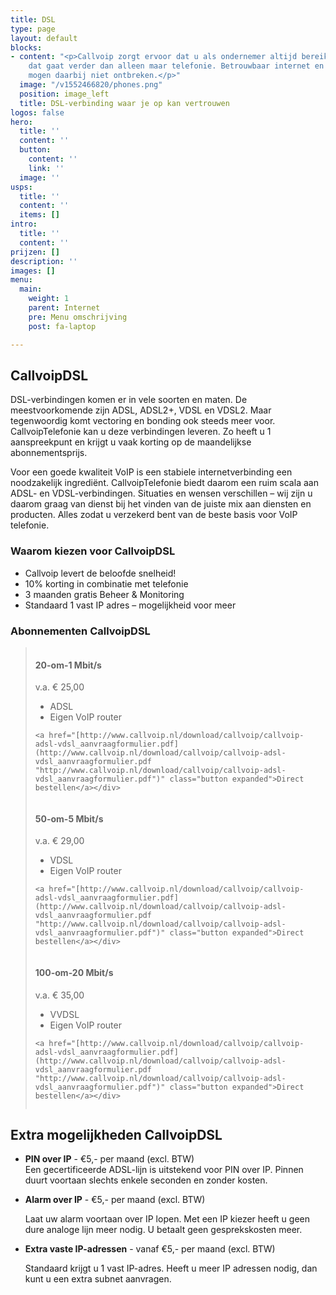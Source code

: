```yaml
---
title: DSL
type: page
layout: default
blocks:
- content: "<p>Callvoip zorgt ervoor dat u als ondernemer altijd bereikbaar bent,
    dat gaat verder dan alleen maar telefonie. Betrouwbaar internet en goede apparatuur
    mogen daarbij niet ontbreken.</p>"
  image: "/v1552466820/phones.png"
  position: image_left
  title: DSL-verbinding waar je op kan vertrouwen
logos: false
hero:
  title: ''
  content: ''
  button:
    content: ''
    link: ''
  image: ''
usps:
  title: ''
  content: ''
  items: []
intro:
  title: ''
  content: ''
prijzen: []
description: ''
images: []
menu:
  main:
    weight: 1
    parent: Internet
    pre: Menu omschrijving
    post: fa-laptop

---
```

## CallvoipDSL

DSL-verbindingen komen er in vele soorten en maten. De meestvoorkomende zijn ADSL, ADSL2+, VDSL en VDSL2. Maar tegenwoordig komt vectoring en bonding ook steeds meer voor. CallvoipTelefonie kan u deze verbindingen leveren. Zo heeft u 1 aanspreekpunt en krijgt u vaak korting op de maandelijkse abonnementsprijs.

Voor een goede kwaliteit VoIP is een stabiele internetverbinding een noodzakelijk ingrediënt. CallvoipTelefonie biedt daarom een ruim scala aan ADSL- en VDSL-verbindingen. Situaties en wensen verschillen – wij zijn u daarom graag van dienst bij het vinden van de juiste mix aan diensten en producten. Alles zodat u verzekerd bent van de beste basis voor VoIP telefonie.

### Waarom kiezen voor CallvoipDSL

* Callvoip levert de beloofde snelheid!
* 10% korting in combinatie met telefonie
* 3 maanden gratis Beheer & Monitoring
* Standaard 1 vast IP adres – mogelijkheid voor meer

### Abonnementen CallvoipDSL

> <div class="row">
>
> <div class="column medium-4">
>
> <div class="price">
>
> <div class="price-head">
>
> <h4>20-om-1 Mbit/s</h4>
>
> <span>v.a. € 25,00</span>
>
> </div>
>
> <div class="price-body">
>
> <ul>
>
> <li>ADSL</li>
>
> <li>Eigen VoIP router</li>
>
> </ul>
>
> </div>
>
> <div class="price-footer">
>
>     <a href="[http://www.callvoip.nl/download/callvoip/callvoip-adsl-vdsl_aanvraagformulier.pdf](http://www.callvoip.nl/download/callvoip/callvoip-adsl-vdsl_aanvraagformulier.pdf "http://www.callvoip.nl/download/callvoip/callvoip-adsl-vdsl_aanvraagformulier.pdf")" class="button expanded">Direct bestellen</a></div>
>
> </div>
>
> </div>
>
> <div class="column medium-4">
>
> <div class="price">
>
> <div class="price-head">
>
> <h4>50-om-5 Mbit/s</h4>
>
> <span>v.a. € 29,00</span>
>
> </div>
>
> <div class="price-body">
>
> <ul>
>
> <li>VDSL</li>
>
> <li>Eigen VoIP router</li>
>
> </ul>
>
> </div>
>
> <div class="price-footer">
>
>     <a href="[http://www.callvoip.nl/download/callvoip/callvoip-adsl-vdsl_aanvraagformulier.pdf](http://www.callvoip.nl/download/callvoip/callvoip-adsl-vdsl_aanvraagformulier.pdf "http://www.callvoip.nl/download/callvoip/callvoip-adsl-vdsl_aanvraagformulier.pdf")" class="button expanded">Direct bestellen</a></div>
>
> </div>
>
> </div>
>
> <div class="column medium-4">
>
> <div class="price">
>
> <div class="price-head">
>
> <h4>100-om-20 Mbit/s</h4>
>
> <span>v.a. € 35,00</span>
>
> </div>
>
> <div class="price-body">
>
> <ul>
>
> <li>VVDSL</li>
>
> <li>Eigen VoIP router</li>
>
> </ul>
>
> </div>
>
> <div class="price-footer">
>
>     <a href="[http://www.callvoip.nl/download/callvoip/callvoip-adsl-vdsl_aanvraagformulier.pdf](http://www.callvoip.nl/download/callvoip/callvoip-adsl-vdsl_aanvraagformulier.pdf "http://www.callvoip.nl/download/callvoip/callvoip-adsl-vdsl_aanvraagformulier.pdf")" class="button expanded">Direct bestellen</a></div>
>
> </div>
>
> </div>
>
> </div>

## Extra mogelijkheden CallvoipDSL

* <b>PIN over IP</b> - €5,- per maand (excl. BTW)  
  Een gecertificeerde ADSL-lijn is uitstekend voor PIN over IP. Pinnen duurt voortaan slechts enkele seconden en zonder kosten.
* <b>Alarm over IP</b> - €5,- per maand (excl. BTW)

  Laat uw alarm voortaan over IP lopen. Met een IP kiezer heeft u geen dure analoge lijn meer nodig. U betaalt geen gesprekskosten meer.
* <b>Extra vaste IP-adressen</b> - vanaf €5,- per maand (excl. BTW)

  Standaard krijgt u 1 vast IP-adres. Heeft u meer IP adressen nodig, dan kunt u een extra subnet aanvragen.